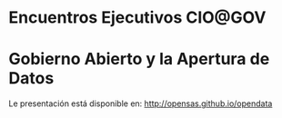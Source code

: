 Encuentros Ejecutivos CIO@GOV
=============================

Gobierno Abierto y la Apertura de Datos
=======================================

Le presentación está disponible en: http://opensas.github.io/opendata
